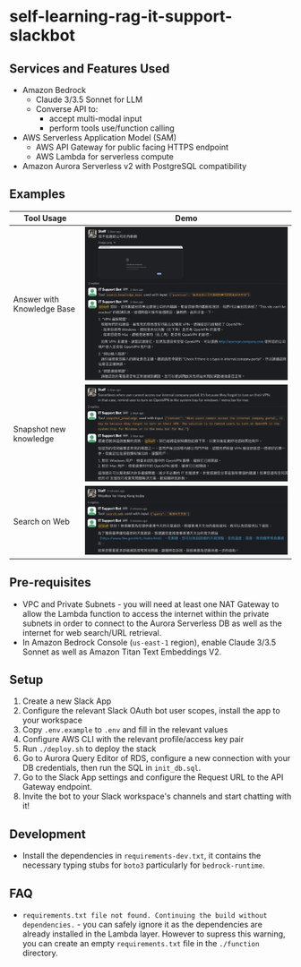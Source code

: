# self-learning-rag-it-support-slackbot

## Services and Features Used

- Amazon Bedrock
    - Claude 3/3.5 Sonnet for LLM
    - Converse API to:
        - accept multi-modal input
        - perform tools use/function calling
- AWS Serverless Application Model (SAM)
    - AWS API Gateway for public facing HTTPS endpoint
    - AWS Lambda for serverless compute
- Amazon Aurora Serverless v2 with PostgreSQL compatibility

## Examples

Tool Usage | Demo
---|---
Answer with Knowledge Base | ![Search Knowledge](img/search_knowledge_base.png)
Snapshot new knowledge | ![Snapshot Knowledge](img/snapshot_knowledge.png)
Search on Web | ![Search Web](img/search_web.png)

## Pre-requisites

- VPC and Private Subnets - you will need at least one NAT Gateway to allow the Lambda function to access the internet within the private subnets in order to connect to the Aurora Serverless DB as well as the internet for web search/URL retrieval.
- In Amazon Bedrock Console (`us-east-1` region), enable Claude 3/3.5 Sonnet as well as Amazon Titan Text Embeddings V2.

## Setup

1. Create a new Slack App
2. Configure the relevant Slack OAuth bot user scopes, install the app to your workspace
3. Copy `.env.example` to `.env` and fill in the relevant values
4. Configure AWS CLI with the relevant profile/access key pair
5. Run `./deploy.sh` to deploy the stack
6. Go to Aurora Query Editor of RDS, configure a new connection with your DB credentials, then run the SQL in `init_db.sql`.
7. Go to the Slack App settings and configure the Request URL to the API Gateway endpoint.
8. Invite the bot to your Slack workspace's channels and start chatting with it!

## Development

- Install the dependencies in `requirements-dev.txt`, it contains the necessary typing stubs for `boto3` particularly for `bedrock-runtime`.

## FAQ

- `requirements.txt file not found. Continuing the build without dependencies.` - you can safely ignore it as the dependencies are already installed in the Lambda layer. However to supress this warning, you can create an empty `requirements.txt` file in the `./function` directory.
